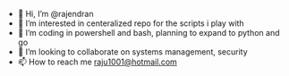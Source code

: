 - 👋 Hi, I’m @rajendran
- 👀 I’m interested in centeralized repo for the scripts i play with
- 🌱 I’m coding in powershell and bash, planning to expand to python and go
- 💞️ I’m looking to collaborate on systems management, security
- 📫 How to reach me raju1001@hotmail.com

<!---
raju1001v/raju1001v is a ✨ special ✨ repository because its `README.md` (this file) appears on your GitHub profile.
You can click the Preview link to take a look at your changes.
--->

